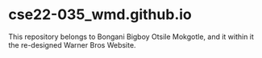 # cse22-035_wmd.github.io
This repository belongs to Bongani Bigboy Otsile Mokgotle, and it within it the re-designed Warner Bros Website.
